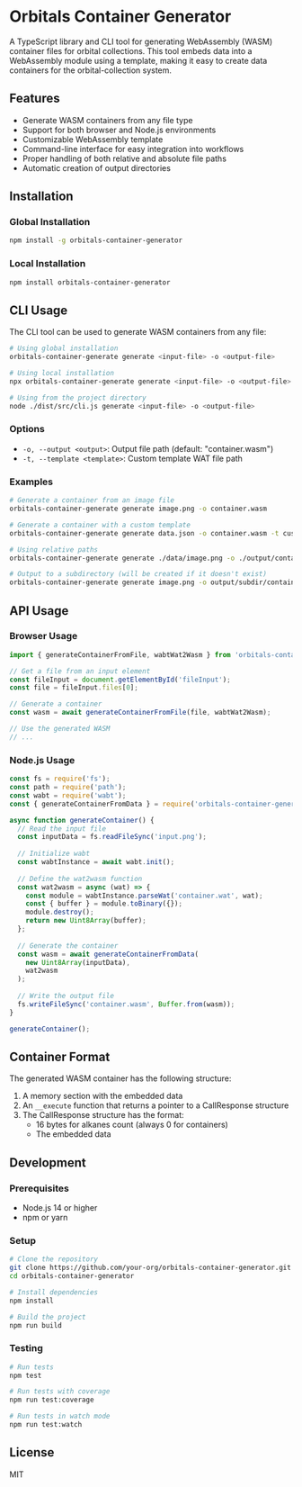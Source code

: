 # Orbitals Container Generator

A TypeScript library and CLI tool for generating WebAssembly (WASM) container files for orbital collections. This tool embeds data into a WebAssembly module using a template, making it easy to create data containers for the orbital-collection system.

## Features

- Generate WASM containers from any file type
- Support for both browser and Node.js environments
- Customizable WebAssembly template
- Command-line interface for easy integration into workflows
- Proper handling of both relative and absolute file paths
- Automatic creation of output directories

## Installation

### Global Installation

```bash
npm install -g orbitals-container-generator
```

### Local Installation

```bash
npm install orbitals-container-generator
```

## CLI Usage

The CLI tool can be used to generate WASM containers from any file:

```bash
# Using global installation
orbitals-container-generate generate <input-file> -o <output-file>

# Using local installation
npx orbitals-container-generate generate <input-file> -o <output-file>

# Using from the project directory
node ./dist/src/cli.js generate <input-file> -o <output-file>
```

### Options

- `-o, --output <output>`: Output file path (default: "container.wasm")
- `-t, --template <template>`: Custom template WAT file path

### Examples

```bash
# Generate a container from an image file
orbitals-container-generate generate image.png -o container.wasm

# Generate a container with a custom template
orbitals-container-generate generate data.json -o container.wasm -t custom-template.wat

# Using relative paths
orbitals-container-generate generate ./data/image.png -o ./output/container.wasm

# Output to a subdirectory (will be created if it doesn't exist)
orbitals-container-generate generate image.png -o output/subdir/container.wasm
```

## API Usage

### Browser Usage

```javascript
import { generateContainerFromFile, wabtWat2Wasm } from 'orbitals-container-generator';

// Get a file from an input element
const fileInput = document.getElementById('fileInput');
const file = fileInput.files[0];

// Generate a container
const wasm = await generateContainerFromFile(file, wabtWat2Wasm);

// Use the generated WASM
// ...
```

### Node.js Usage

```javascript
const fs = require('fs');
const path = require('path');
const wabt = require('wabt');
const { generateContainerFromData } = require('orbitals-container-generator');

async function generateContainer() {
  // Read the input file
  const inputData = fs.readFileSync('input.png');
  
  // Initialize wabt
  const wabtInstance = await wabt.init();
  
  // Define the wat2wasm function
  const wat2wasm = async (wat) => {
    const module = wabtInstance.parseWat('container.wat', wat);
    const { buffer } = module.toBinary({});
    module.destroy();
    return new Uint8Array(buffer);
  };
  
  // Generate the container
  const wasm = await generateContainerFromData(
    new Uint8Array(inputData),
    wat2wasm
  );
  
  // Write the output file
  fs.writeFileSync('container.wasm', Buffer.from(wasm));
}

generateContainer();
```

## Container Format

The generated WASM container has the following structure:

1. A memory section with the embedded data
2. An `__execute` function that returns a pointer to a CallResponse structure
3. The CallResponse structure has the format:
   - 16 bytes for alkanes count (always 0 for containers)
   - The embedded data

## Development

### Prerequisites

- Node.js 14 or higher
- npm or yarn

### Setup

```bash
# Clone the repository
git clone https://github.com/your-org/orbitals-container-generator.git
cd orbitals-container-generator

# Install dependencies
npm install

# Build the project
npm run build
```

### Testing

```bash
# Run tests
npm test

# Run tests with coverage
npm run test:coverage

# Run tests in watch mode
npm run test:watch
```

## License

MIT